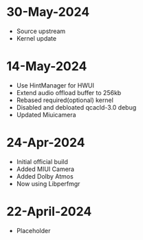 # 30-May-2024
- Source upstream
- Kernel update

# 14-May-2024
- Use HintManager for HWUI
- Extend audio offload buffer to 256kb
- Rebased required(optional) kernel
- Disabled and debloated qcacld-3.0 debug
- Updated Miuicamera

# 24-Apr-2024
- Initial official build
- Added MIUI Camera
- Added Dolby Atmos
- Now using Libperfmgr

# 22-April-2024
* Placeholder
